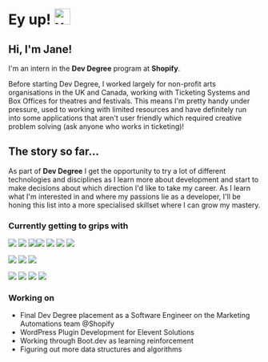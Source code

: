 # Ey up! <a href="https://emoji.gg/emoji/7743-yorkshire"><img src="https://cdn3.emoji.gg/emojis/7743-yorkshire.png" width="32px" height="32px" alt="yorkshire"></a>

## Hi, I'm Jane!

I'm an intern in the **Dev Degree** program at **Shopify**. 

Before starting Dev Degree, I worked largely for non-profit arts organisations in the UK and Canada, working with Ticketing Systems and Box Offices for theatres and festivals. This means I'm pretty handy under pressure, used to working with limited resources and have definitely run into some applications that aren't user friendly which required creative problem solving (ask anyone who works in ticketing)!

## The story so far...
As part of **Dev Degree** I get the opportunity to try a lot of different technologies and disciplines as I learn more about development and start to make decisions about which direction I'd like to take my career. As I learn what I'm interested in and where my passions lie as a developer, I'll be honing this list into a more specialised skillset where I can grow my mastery.

### Currently getting to grips with
<img src="https://img.shields.io/badge/JavaScript-323330?style=for-the-badge&logo=javascript&logoColor=F7DF1E"> <img src="https://img.shields.io/badge/TypeScript-007ACC?style=for-the-badge&logo=typescript&logoColor=white">
<img src="https://img.shields.io/badge/GraphQl-E10098?style=for-the-badge&logo=graphql&logoColor=white"><img src="https://img.shields.io/badge/React-20232A?style=for-the-badge&logo=react&logoColor=61DAFB"> <img src="https://img.shields.io/badge/Redux-593D88?style=for-the-badge&logo=redux&logoColor=white"> <img src="https://img.shields.io/badge/Ruby_on_Rails-CC0000?style=for-the-badge&logo=ruby-on-rails&logoColor=white"> <img src="https://img.shields.io/badge/Tailwind_CSS-38B2AC?style=for-the-badge&logo=tailwind-css&logoColor=white"> 

<img src="https://img.shields.io/badge/Python-FFD43B?style=for-the-badge&logo=python&logoColor=blue"> <img src="https://img.shields.io/badge/Ruby-CC342D?style=for-the-badge&logo=ruby&logoColor=white">  <img src="https://img.shields.io/badge/PHP-777BB4?style=for-the-badge&logo=php&logoColor=white">

<img src="https://img.shields.io/badge/Apache_Kafka-231F20?style=for-the-badge&logo=apache-kafka&logoColor=white"> <img src="https://img.shields.io/badge/Elastic_Search-005571?style=for-the-badge&logo=elasticsearch&logoColor=white"> <img src="https://img.shields.io/badge/Grafana-F2F4F9?style=for-the-badge&logo=grafana&logoColor=orange&labelColor=F2F4F9"> <img src="https://img.shields.io/badge/Kibana-005571?style=for-the-badge&logo=Kibana&logoColor=white"> 

### Working on
- Final Dev Degree placement as a Software Engineer on the Marketing Automations team @Shopify
- WordPress Plugin Development for Elevent Solutions
- Working through Boot.dev as learning reinforcement
- Figuring out more data structures and algorithms



